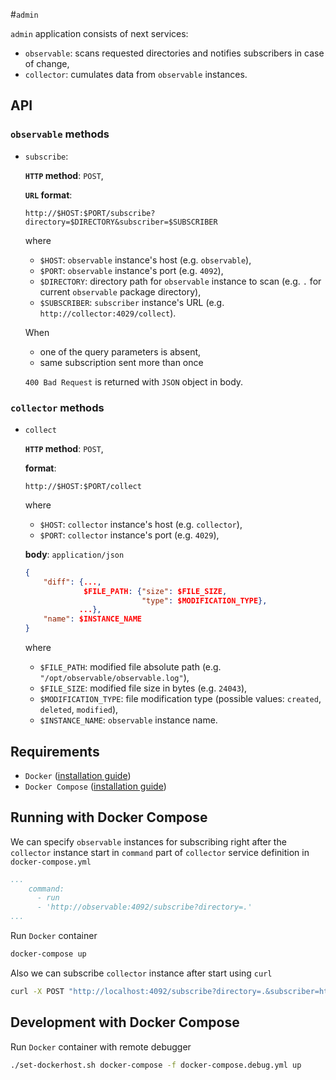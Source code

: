 #`admin`

`admin` application consists of next services:
- `observable`: 
scans requested directories and notifies subscribers in case of change,
- `collector`: cumulates data from `observable` instances.

## API
### `observable` methods
- `subscribe`:

    **`HTTP` method**: `POST`,

    **`URL` format**:
    ```
    http://$HOST:$PORT/subscribe?directory=$DIRECTORY&subscriber=$SUBSCRIBER
    ```
    where
    - `$HOST`: `observable` instance's host (e.g. `observable`),
    - `$PORT`: `observable` instance's port (e.g. `4092`),
    - `$DIRECTORY`: directory path for `observable` instance to scan 
    (e.g. `.` for current `observable` package directory),
    - `$SUBSCRIBER`: `subscriber` instance's URL 
    (e.g. `http://collector:4029/collect`).
    
    When
    - one of the query parameters is absent,
    - same subscription sent more than once
    
    `400 Bad Request` is returned with `JSON` object in body.

### `collector` methods
- `collect`

    **`HTTP` method**: `POST`,

    **format**:
    ```
    http://$HOST:$PORT/collect
    ```
    where
    - `$HOST`: `collector` instance's host (e.g. `collector`),
    - `$PORT`: `collector` instance's port (e.g. `4029`),
    
    **body**: `application/json`
    ```json
    {
        "diff": {...,
                 $FILE_PATH: {"size": $FILE_SIZE,
                              "type": $MODIFICATION_TYPE},
                ...},
        "name": $INSTANCE_NAME
    }
    ```
    where
    - `$FILE_PATH`: modified file absolute path 
    (e.g. `"/opt/observable/observable.log"`),
    - `$FILE_SIZE`: modified file size in bytes 
    (e.g. `24043`),
    - `$MODIFICATION_TYPE`: file modification type 
    (possible values: `created`, `deleted`, `modified`),
    - `$INSTANCE_NAME`: `observable` instance name.

## Requirements
- `Docker` ([installation guide](https://docs.docker.com/engine/installation/))
- `Docker Compose` ([installation guide](https://docs.docker.com/compose/install/))

## Running with Docker Compose
We can specify `observable` instances for subscribing 
right after the `collector` instance start in `command` part 
of `collector` service definition in `docker-compose.yml`
```yaml
...
    command:
      - run
      - 'http://observable:4092/subscribe?directory=.'
...
```

Run `Docker` container
```bash
docker-compose up
```

Also we can subscribe `collector` instance after start using `curl`
```bash
curl -X POST "http://localhost:4092/subscribe?directory=.&subscriber=http://collector:4029/collect"
```

## Development with Docker Compose
Run `Docker` container with remote debugger
```bash
./set-dockerhost.sh docker-compose -f docker-compose.debug.yml up
```
